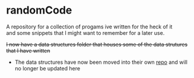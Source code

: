 # randomCode
A repository for a collection of progams ive written for the heck of it  
and some snippets that I might want to remember for a later use.  

~~I now have a data structures folder that houses some of the data strutures that I have written~~
  - The data structures have now been moved into their own [repo](https://github.com/zeroIndex0/dataStructures) and will no longer be updated here
  
 
